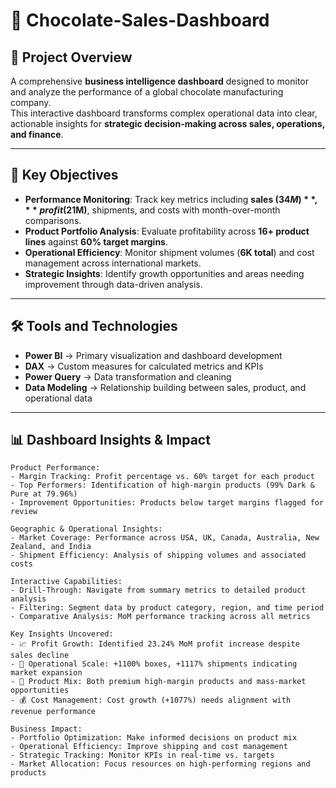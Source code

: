 # 🍫 Chocolate-Sales-Dashboard

## 📌 Project Overview
A comprehensive **business intelligence dashboard** designed to monitor and analyze the performance of a global chocolate manufacturing company.  
This interactive dashboard transforms complex operational data into clear, actionable insights for **strategic decision-making across sales, operations, and finance**.

---

## 🎯 Key Objectives
- **Performance Monitoring**: Track key metrics including **sales ($34M)**, **profit ($21M)**, shipments, and costs with month-over-month comparisons.  
- **Product Portfolio Analysis**: Evaluate profitability across **16+ product lines** against **60% target margins**.  
- **Operational Efficiency**: Monitor shipment volumes (**6K total**) and cost management across international markets.  
- **Strategic Insights**: Identify growth opportunities and areas needing improvement through data-driven analysis.  

---

## 🛠️ Tools and Technologies
- **Power BI** → Primary visualization and dashboard development  
- **DAX** → Custom measures for calculated metrics and KPIs  
- **Power Query** → Data transformation and cleaning  
- **Data Modeling** → Relationship building between sales, product, and operational data  

---

## 📊 Dashboard Insights & Impact

```text
Product Performance:
- Margin Tracking: Profit percentage vs. 60% target for each product
- Top Performers: Identification of high-margin products (99% Dark & Pure at 79.96%)
- Improvement Opportunities: Products below target margins flagged for review

Geographic & Operational Insights:
- Market Coverage: Performance across USA, UK, Canada, Australia, New Zealand, and India
- Shipment Efficiency: Analysis of shipping volumes and associated costs

Interactive Capabilities:
- Drill-Through: Navigate from summary metrics to detailed product analysis
- Filtering: Segment data by product category, region, and time period
- Comparative Analysis: MoM performance tracking across all metrics

Key Insights Uncovered:
- 📈 Profit Growth: Identified 23.24% MoM profit increase despite sales decline
- 🚀 Operational Scale: +1100% boxes, +1117% shipments indicating market expansion
- 🍬 Product Mix: Both premium high-margin products and mass-market opportunities
- 💰 Cost Management: Cost growth (+1077%) needs alignment with revenue performance

Business Impact:
- Portfolio Optimization: Make informed decisions on product mix
- Operational Efficiency: Improve shipping and cost management
- Strategic Tracking: Monitor KPIs in real-time vs. targets
- Market Allocation: Focus resources on high-performing regions and products


